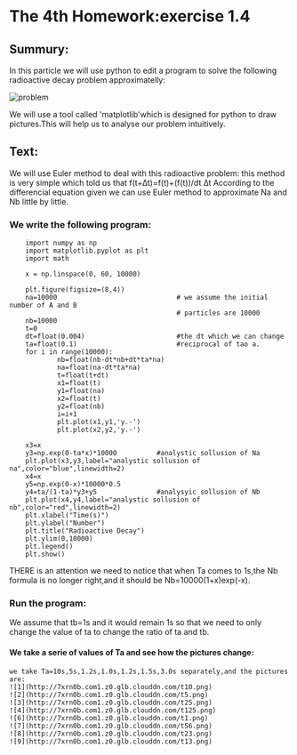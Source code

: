 # The 4th Homework:exercise 1.4
## Summury:
  In this particle we will use python to edit a program to solve the 
  following radioactive decay problem approximatelly:
  
  ![problem](http://7xrn0b.com1.z0.glb.clouddn.com/%E5%B1%8F%E5%B9%95%E5%BF%AB%E7%85%A7%202016-03-21%20%E4%B8%8B%E5%8D%883.16.23.png)
  
  We will use a tool called 'matplotlib'which is designed for python to draw pictures.This will help 
  us to analyse our problem intuitively.
## Text:
  We will use Euler method to deal with this radioactive problem:
  this method is very simple which told us that f(t+∆t)=f(t)+(f(t))/dt ∆t
  According to the differencial equation given we can use Euler method to approximate Na and Nb little 
  by little.
### We write the following program:
  
        import numpy as np
        import matplotlib.pyplot as plt
        import math

        x = np.linspace(0, 60, 10000)

        plt.figure(figsize=(8,4))
        na=10000                              # we assume the initial number of A and B
                                              # particles are 10000
        nb=10000
        t=0
        dt=float(0.004)                       #the dt which we can change
        ta=float(0.1)                         #reciprocal of tao a.
        for i in range(10000):
                nb=float(nb-dt*nb+dt*ta*na)
                na=float(na-dt*ta*na)
                t=float(t+dt)
                x1=float(t)
                y1=float(na)
                x2=float(t)
                y2=float(nb)
                i=i+1
                plt.plot(x1,y1,'y.-')
                plt.plot(x2,y2,'y.-')
        
        x3=x
        y3=np.exp(0-ta*x)*10000          #analystic sollusion of Na
        plt.plot(x3,y3,label="analystic sollusion of na",color="blue",linewidth=2)
        x4=x
        y5=np.exp(0-x)*10000*0.5
        y4=ta/(1-ta)*y3+y5               #analysyic sollusion of Nb
        plt.plot(x4,y4,label="analystic sollusion of nb",color="red",linewidth=2)
        plt.xlabel("Time(s)")
        plt.ylabel("Number")
        plt.title("Radioactive Decay")
        plt.ylim(0,10000)
        plt.legend()
        plt.show()
  THERE is an attention we need to notice that when Ta comes to 1s,the Nb formula is no longer 
  right,and it should be Nb=10000(1+x)exp(-x).
### Run the program:
  We assume that tb=1s and it would remain 1s so that we need to only change the value of ta to change
  the ratio of ta and tb.
#### We take a serie of values of Ta and see how the pictures change:
    we take Ta=10s,5s,1.2s,1.0s,1.2s,1.5s,3.0s separately,and the pictures are:
    ![1](http://7xrn0b.com1.z0.glb.clouddn.com/t10.png)
    ![2](http://7xrn0b.com1.z0.glb.clouddn.com/t5.png)
    ![3](http://7xrn0b.com1.z0.glb.clouddn.com/t25.png)
    ![4](http://7xrn0b.com1.z0.glb.clouddn.com/t125.png)
    ![6](http://7xrn0b.com1.z0.glb.clouddn.com/t1.png)
    ![7](http://7xrn0b.com1.z0.glb.clouddn.com/t56.png)
    ![8](http://7xrn0b.com1.z0.glb.clouddn.com/t23.png)
    ![9](http://7xrn0b.com1.z0.glb.clouddn.com/t13.png)

